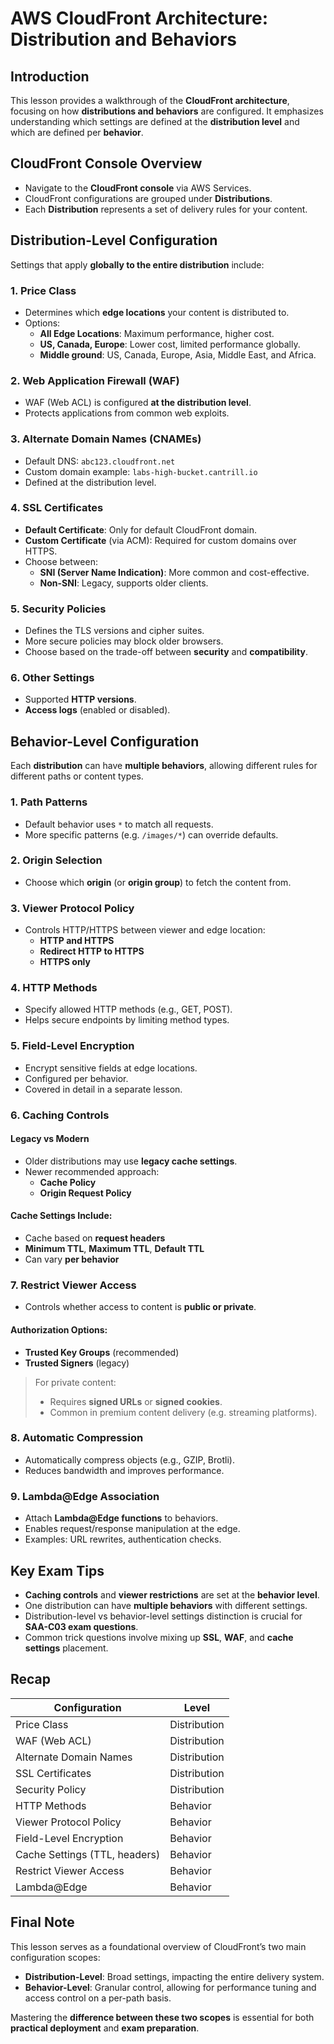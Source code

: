 # AWS CloudFront Architecture: Distribution and Behaviors

## Introduction

This lesson provides a walkthrough of the **CloudFront architecture**, focusing on how **distributions and behaviors** are configured. It emphasizes understanding which settings are defined at the **distribution level** and which are defined per **behavior**.

## CloudFront Console Overview

- Navigate to the **CloudFront console** via AWS Services.
- CloudFront configurations are grouped under **Distributions**.
- Each **Distribution** represents a set of delivery rules for your content.

## Distribution-Level Configuration

Settings that apply **globally to the entire distribution** include:

### 1. **Price Class**

- Determines which **edge locations** your content is distributed to.
- Options:
  - **All Edge Locations**: Maximum performance, higher cost.
  - **US, Canada, Europe**: Lower cost, limited performance globally.
  - **Middle ground**: US, Canada, Europe, Asia, Middle East, and Africa.

### 2. **Web Application Firewall (WAF)**

- WAF (Web ACL) is configured **at the distribution level**.
- Protects applications from common web exploits.

### 3. **Alternate Domain Names (CNAMEs)**

- Default DNS: `abc123.cloudfront.net`
- Custom domain example: `labs-high-bucket.cantrill.io`
- Defined at the distribution level.

### 4. **SSL Certificates**

- **Default Certificate**: Only for default CloudFront domain.
- **Custom Certificate** (via ACM): Required for custom domains over HTTPS.
- Choose between:
  - **SNI (Server Name Indication)**: More common and cost-effective.
  - **Non-SNI**: Legacy, supports older clients.

### 5. **Security Policies**

- Defines the TLS versions and cipher suites.
- More secure policies may block older browsers.
- Choose based on the trade-off between **security** and **compatibility**.

### 6. **Other Settings**

- Supported **HTTP versions**.
- **Access logs** (enabled or disabled).

## Behavior-Level Configuration

Each **distribution** can have **multiple behaviors**, allowing different rules for different paths or content types.

### 1. **Path Patterns**

- Default behavior uses `*` to match all requests.
- More specific patterns (e.g. `/images/*`) can override defaults.

### 2. **Origin Selection**

- Choose which **origin** (or **origin group**) to fetch the content from.

### 3. **Viewer Protocol Policy**

- Controls HTTP/HTTPS between viewer and edge location:
  - **HTTP and HTTPS**
  - **Redirect HTTP to HTTPS**
  - **HTTPS only**

### 4. **HTTP Methods**

- Specify allowed HTTP methods (e.g., GET, POST).
- Helps secure endpoints by limiting method types.

### 5. **Field-Level Encryption**

- Encrypt sensitive fields at edge locations.
- Configured per behavior.
- Covered in detail in a separate lesson.

### 6. **Caching Controls**

#### **Legacy vs Modern**

- Older distributions may use **legacy cache settings**.
- Newer recommended approach:
  - **Cache Policy**
  - **Origin Request Policy**

#### **Cache Settings Include**:

- Cache based on **request headers**
- **Minimum TTL**, **Maximum TTL**, **Default TTL**
- Can vary **per behavior**

### 7. **Restrict Viewer Access**

- Controls whether access to content is **public or private**.

#### **Authorization Options**:

- **Trusted Key Groups** (recommended)
- **Trusted Signers** (legacy)

> For private content:
>
> - Requires **signed URLs** or **signed cookies**.
> - Common in premium content delivery (e.g. streaming platforms).

### 8. **Automatic Compression**

- Automatically compress objects (e.g., GZIP, Brotli).
- Reduces bandwidth and improves performance.

### 9. **Lambda@Edge Association**

- Attach **Lambda@Edge functions** to behaviors.
- Enables request/response manipulation at the edge.
- Examples: URL rewrites, authentication checks.

## Key Exam Tips

- **Caching controls** and **viewer restrictions** are set at the **behavior level**.
- One distribution can have **multiple behaviors** with different settings.
- Distribution-level vs behavior-level settings distinction is crucial for **SAA-C03 exam questions**.
- Common trick questions involve mixing up **SSL**, **WAF**, and **cache settings** placement.

## Recap

| Configuration                 | Level        |
| ----------------------------- | ------------ |
| Price Class                   | Distribution |
| WAF (Web ACL)                 | Distribution |
| Alternate Domain Names        | Distribution |
| SSL Certificates              | Distribution |
| Security Policy               | Distribution |
| HTTP Methods                  | Behavior     |
| Viewer Protocol Policy        | Behavior     |
| Field-Level Encryption        | Behavior     |
| Cache Settings (TTL, headers) | Behavior     |
| Restrict Viewer Access        | Behavior     |
| Lambda@Edge                   | Behavior     |

## Final Note

This lesson serves as a foundational overview of CloudFront’s two main configuration scopes:

- **Distribution-Level**: Broad settings, impacting the entire delivery system.
- **Behavior-Level**: Granular control, allowing for performance tuning and access control on a per-path basis.

Mastering the **difference between these two scopes** is essential for both **practical deployment** and **exam preparation**.
